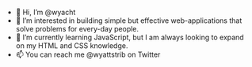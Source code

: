 - 👋 Hi, I’m @wyacht
- 👀 I’m interested in building simple but effective web-applications that solve problems for every-day people.
- 🌱 I’m currently learning JavaScript, but I am always looking to expand on my HTML and CSS knowledge.
- 📫 You can reach me @wyattstrib on Twitter

<!---
wyacht/wyacht is a ✨ special ✨ repository because its `README.md` (this file) appears on your GitHub profile.
You can click the Preview link to take a look at your changes.
--->
